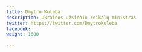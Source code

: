 ```yaml
---
title: Dmytro Kuleba
description: Ukrainos užsienio reikalų ministras
twitter: https://twitter.com/DmytroKuleba
facebook: 
weight: 1600

---
```


